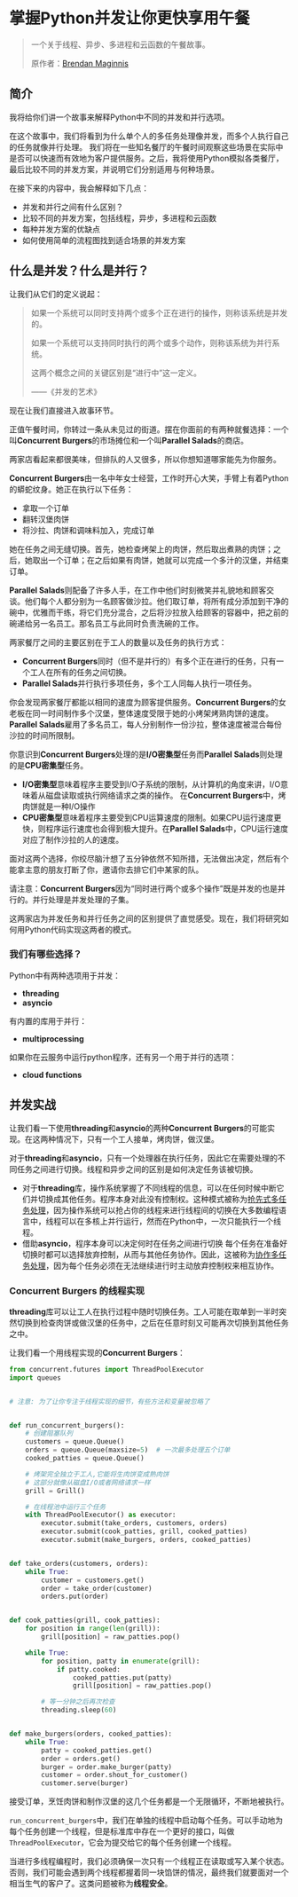 # 掌握Python并发让你更快享用午餐

> 一个关于线程、异步、多进程和云函数的午餐故事。
>
> 原作者：[Brendan Maginnis](https://sourcery.ai/blog/concurrency/)

## 简介

我将给你们讲一个故事来解释Python中不同的并发和并行选项。

在这个故事中，我们将看到为什么单个人的多任务处理像并发，而多个人执行自己的任务就像并行处理。 我们将在一些知名餐厅的午餐时间观察这些场景在实际中是否可以快速而有效地为客户提供服务。之后，我将使用Python模拟各类餐厅，最后比较不同的并发方案，并说明它们分别适用与何种场景。

在接下来的内容中，我会解释如下几点：

* 并发和并行之间有什么区别？
* 比较不同的并发方案，包括线程，异步，多进程和云函数
* 每种并发方案的优缺点
* 如何使用简单的流程图找到适合场景的并发方案



## 什么是并发？什么是并行？

让我们从它们的定义说起：

>如果一个系统可以同时支持两个或多个正在进行的操作，则称该系统是并发的。
>
>如果一个系统可以支持同时执行的两个或多个动作，则称该系统为并行系统。
>
>这两个概念之间的关键区别是“进行中”这一定义。
>
>——《并发的艺术》

现在让我们直接进入故事环节。

正值午餐时间，你转过一条从未见过的街道。摆在你面前的有两种就餐选择：一个叫**Concurrent Burgers**的市场摊位和一个叫**Parallel Salads**的商店。

两家店看起来都很美味，但排队的人又很多，所以你想知道哪家能先为你服务。

**Concurrent Burgers**由一名中年女士经营，工作时开心大笑，手臂上有着Python的蟒蛇纹身。她正在执行以下任务：

* 拿取一个订单
* 翻转汉堡肉饼
* 将沙拉、肉饼和调味料加入，完成订单

她在任务之间无缝切换。首先，她检查烤架上的肉饼，然后取出煮熟的肉饼；之后，她取出一个订单；在之后如果有肉饼，她就可以完成一个多汁的汉堡，并结束订单。

**Parallel Salads**则配备了许多人手，在工作中他们时刻微笑并礼貌地和顾客交谈。他们每个人都分别为一名顾客做沙拉。他们取订单，将所有成分添加到干净的碗中，优雅而干练，将它们充分混合，之后将沙拉放入给顾客的容器中，把之前的碗递给另一名员工。那名员工与此同时负责洗碗的工作。

两家餐厅之间的主要区别在于工人的数量以及任务的执行方式：

* **Concurrent Burgers**同时（但不是并行的）有多个正在进行的任务，只有一个工人在所有的任务之间切换。
* **Parallel Salads**并行执行多项任务，多个工人同每人执行一项任务。

你会发现两家餐厅都能以相同的速度为顾客提供服务。**Concurrent Burgers**的女老板在同一时间制作多个汉堡，整体速度受限于她的小烤架烤熟肉饼的速度。**Parallel Salads**雇用了多名员工，每人分别制作一份沙拉，整体速度被混合每份沙拉的时间所限制。

你意识到**Concurrent Burgers**处理的是**I/O密集型**任务而**Parallel Salads**则处理的是**CPU密集型**任务。

* **I/O密集型**意味着程序主要受到I/O子系统的限制，从计算机的角度来讲，I/O意味着从磁盘读取或执行网络请求之类的操作。 在**Concurrent Burgers**中，烤肉饼就是一种I/O操作
* **CPU密集型**意味着程序主要受到CPU运算速度的限制。如果CPU运行速度更快，则程序运行速度也会得到极大提升。在**Parallel Salads**中，CPU运行速度对应了制作沙拉的人的速度。

面对这两个选择，你绞尽脑汁想了五分钟依然不知所措，无法做出决定，然后有个能拿主意的朋友打断了你，邀请你去排它们中某家的队。

请注意：**Concurrent Burgers**因为“同时进行两个或多个操作”既是并发的也是并行的。并行处理是并发处理的子集。

这两家店为并发任务和并行任务之间的区别提供了直觉感受。现在，我们将研究如何用Python代码实现这两者的模式。



### 我们有哪些选择？

Python中有两种选项用于并发：

* **threading**
* **asyncio**

有内置的库用于并行：

* **multiprocessing**

如果你在云服务中运行python程序，还有另一个用于并行的选项：

* **cloud functions**



## 并发实战

让我们看一下使用**threading**和**asyncio**的两种**Concurrent Burgers**的可能实现。在这两种情况下，只有一个工人接单，烤肉饼，做汉堡。

对于**threading**和**asyncio**，只有一个处理器在执行任务，因此它在需要处理的不同任务之间进行切换。线程和异步之间的区别是如何决定任务该被切换。

* 对于**threading**库，操作系统掌握了不同线程的信息，可以在任何时候中断它们并切换成其他任务。程序本身对此没有控制权。这种模式被称为[抢先式多任务处理](https://en.wikipedia.org/wiki/Preemption_%28computing%29#Preemptive_multitasking)，因为操作系统可以抢占你的线程来进行线程间的切换在大多数编程语言中，线程可以在多核上并行运行，然而在Python中，一次只能执行一个线程。
* 借助**asyncio**，程序本身可以决定何时在任务之间进行切换 每个任务在准备好切换时都可以选择放弃控制，从而与其他任务协作。因此，这被称为[协作多任务处理](https://en.wikipedia.org/wiki/Cooperative_multitasking)，因为每个任务必须在无法继续进行时主动放弃控制权来相互协作。



### **Concurrent Burgers** 的线程实现

**threading**库可以让工人在执行过程中随时切换任务。工人可能在取单到一半时突然切换到检查肉饼或做汉堡的任务中，之后在任意时刻又可能再次切换到其他任务之中。

让我们看一个用线程实现的**Concurrent Burgers**：

```python
from concurrent.futures import ThreadPoolExecutor
import queues


# 注意: 为了让你专注于线程实现的细节，有些方法和变量被忽略了


def run_concurrent_burgers():
    # 创建阻塞队列
    customers = queue.Queue()
    orders = queue.Queue(maxsize=5)  # 一次最多处理五个订单
    cooked_patties = queue.Queue()

    # 烤架完全独立于工人,它能将生肉饼变成熟肉饼
    # 这部分就像从磁盘I/O或者网络请求一样
    grill = Grill()

    # 在线程池中运行三个任务
    with ThreadPoolExecutor() as executor:
        executor.submit(take_orders, customers, orders)
        executor.submit(cook_patties, grill, cooked_patties)
        executor.submit(make_burgers, orders, cooked_patties)


def take_orders(customers, orders):
    while True:
        customer = customers.get()
        order = take_order(customer)
        orders.put(order)


def cook_patties(grill, cook_patties):
    for position in range(len(grill)):
        grill[position] = raw_patties.pop()

    while True:
        for position, patty in enumerate(grill):
            if patty.cooked:
                cooked_patties.put(patty)
                grill[position] = raw_patties.pop()

        # 等一分钟之后再次检查
        threading.sleep(60)


def make_burgers(orders, cooked_patties):
    while True:
        patty = cooked_patties.get()
        order = orders.get()
        burger = order.make_burger(patty)
        customer = order.shout_for_customer()
        customer.serve(burger)
```

接受订单，烹饪肉饼和制作汉堡的这几个任务都是一个无限循环，不断地被执行。

`run_concurrent_burgers`中，我们在单独的线程中启动每个任务。可以手动地为每个任务创建一个线程，但是标准库中存在一个更好的接口，叫做`ThreadPoolExecutor`，它会为提交给它的每个任务创建一个线程。

当进行多线程编程时，我们必须确保一次只有一个线程正在读取或写入某个状态。否则，我们可能会遇到两个线程都握着同一块馅饼的情况，最终我们就要面对一个相当生气的客户了。这类问题被称为**线程安全**。

